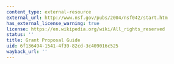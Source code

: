 ```yaml
---
content_type: external-resource
external_url: http://www.nsf.gov/pubs/2004/nsf042/start.htm
has_external_license_warning: true
license: https://en.wikipedia.org/wiki/All_rights_reserved
status: ''
title: Grant Proposal Guide
uid: 6f136494-1541-4f39-82cd-3c409016c525
wayback_url: ''
---
```

